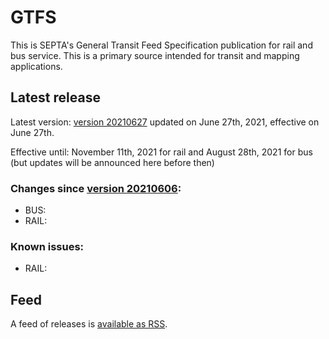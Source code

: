 # GTFS

This is SEPTA's General Transit Feed Specification publication for rail and bus service. This is a primary source intended for transit and mapping applications.

## Latest release

Latest version: [version 20210627](https://github.com/septadev/GTFS/releases/tag/v202106271) updated on June 27th, 2021, effective on June 27th.  

Effective until: November 11th, 2021 for rail and August 28th, 2021 for bus (but updates will be announced here before then)

### Changes since [version 20210606](https://github.com/septadev/GTFS/releases/tag/v202106061): 
 
*  BUS:  
*  RAIL:  

### Known issues:

* RAIL: 

## Feed

A feed of releases is [available as RSS](https://github.com/septadev/GTFS/releases.atom).

